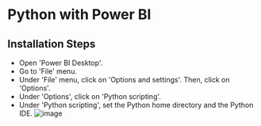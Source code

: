 # Python with Power BI

## Installation Steps
- Open 'Power BI Desktop'.
- Go to 'File' menu.
- Under 'File' menu, click on 'Options and settings'. Then, click on 'Options'.
- Under 'Options', click on 'Python scripting'.
- Under 'Python scripting', set the Python home directory and the Python IDE.
 ![image](https://user-images.githubusercontent.com/49337890/147567842-009b74f5-bc2f-47e2-a0e9-5ea4da692a3d.png)

